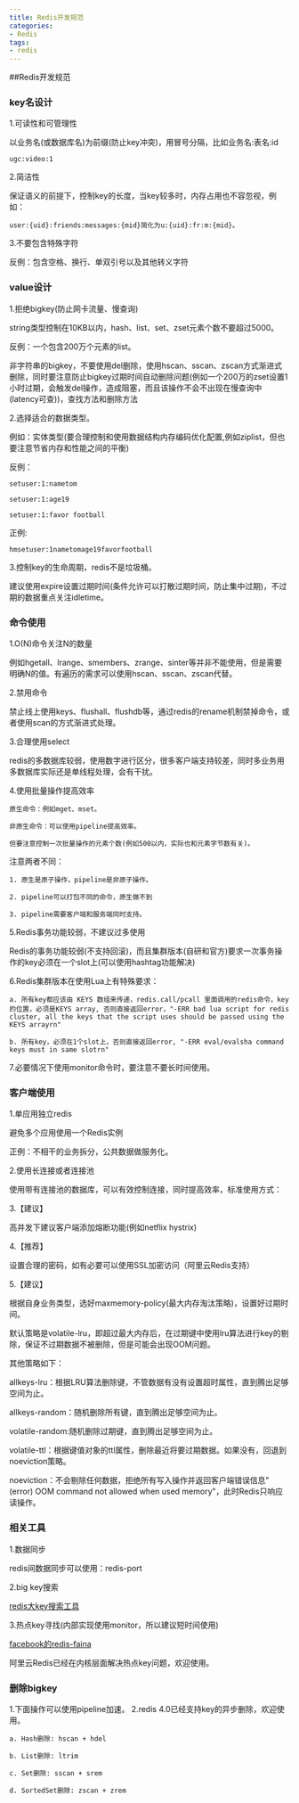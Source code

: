 ```yaml
---
title: Redis开发规范
categories: 
- Redis
tags:
- redis
---
```

##Redis开发规范

### key名设计

1.可读性和可管理性

以业务名(或数据库名)为前缀(防止key冲突)，用冒号分隔，比如业务名:表名:id
```
ugc:video:1
```
2.简洁性

保证语义的前提下，控制key的长度，当key较多时，内存占用也不容忽视，例如：

```
user:{uid}:friends:messages:{mid}简化为u:{uid}:fr:m:{mid}。
```
3.不要包含特殊字符

反例：包含空格、换行、单双引号以及其他转义字符

### value设计

1.拒绝bigkey(防止网卡流量、慢查询)

string类型控制在10KB以内，hash、list、set、zset元素个数不要超过5000。

反例：一个包含200万个元素的list。

非字符串的bigkey，不要使用del删除，使用hscan、sscan、zscan方式渐进式删除，同时要注意防止bigkey过期时间自动删除问题(例如一个200万的zset设置1小时过期，会触发del操作，造成阻塞，而且该操作不会不出现在慢查询中(latency可查))，查找方法和删除方法

2.选择适合的数据类型。

例如：实体类型(要合理控制和使用数据结构内存编码优化配置,例如ziplist，但也要注意节省内存和性能之间的平衡)


反例：

```
setuser:1:nametom

setuser:1:age19

setuser:1:favor football
```
正例:

```
hmsetuser:1nametomage19favorfootball
```

3.控制key的生命周期，redis不是垃圾桶。

建议使用expire设置过期时间(条件允许可以打散过期时间，防止集中过期)，不过期的数据重点关注idletime。

### 命令使用
1.O(N)命令关注N的数量

例如hgetall、lrange、smembers、zrange、sinter等并非不能使用，但是需要明确N的值。有遍历的需求可以使用hscan、sscan、zscan代替。

2.禁用命令

禁止线上使用keys、flushall、flushdb等，通过redis的rename机制禁掉命令，或者使用scan的方式渐进式处理。

3.合理使用select

redis的多数据库较弱，使用数字进行区分，很多客户端支持较差，同时多业务用多数据库实际还是单线程处理，会有干扰。

4.使用批量操作提高效率
```
原生命令：例如mget、mset。

非原生命令：可以使用pipeline提高效率。

但要注意控制一次批量操作的元素个数(例如500以内，实际也和元素字节数有关)。
```

注意两者不同：
```
1. 原生是原子操作，pipeline是非原子操作。

2. pipeline可以打包不同的命令，原生做不到

3. pipeline需要客户端和服务端同时支持。

```

5.Redis事务功能较弱，不建议过多使用

Redis的事务功能较弱(不支持回滚)，而且集群版本(自研和官方)要求一次事务操作的key必须在一个slot上(可以使用hashtag功能解决)

6.Redis集群版本在使用Lua上有特殊要求：

```
a. 所有key都应该由 KEYS 数组来传递，redis.call/pcall 里面调用的redis命令，key的位置，必须是KEYS array, 否则直接返回error，"-ERR bad lua script for redis cluster, all the keys that the script uses should be passed using the KEYS arrayrn"

b. 所有key，必须在1个slot上，否则直接返回error, "-ERR eval/evalsha command keys must in same slotrn"

```
7.必要情况下使用monitor命令时，要注意不要长时间使用。

### 客户端使用
1.单应用独立redis

避免多个应用使用一个Redis实例

正例：不相干的业务拆分，公共数据做服务化。

2.使用长连接或者连接池

使用带有连接池的数据库，可以有效控制连接，同时提高效率，标准使用方式：

3.【建议】

高并发下建议客户端添加熔断功能(例如netflix hystrix)

4.【推荐】

设置合理的密码，如有必要可以使用SSL加密访问（阿里云Redis支持）

5.【建议】

根据自身业务类型，选好maxmemory-policy(最大内存淘汰策略)，设置好过期时间。

默认策略是volatile-lru，即超过最大内存后，在过期键中使用lru算法进行key的剔除，保证不过期数据不被删除，但是可能会出现OOM问题。

其他策略如下：

allkeys-lru：根据LRU算法删除键，不管数据有没有设置超时属性，直到腾出足够空间为止。

allkeys-random：随机删除所有键，直到腾出足够空间为止。

volatile-random:随机删除过期键，直到腾出足够空间为止。

volatile-ttl：根据键值对象的ttl属性，删除最近将要过期数据。如果没有，回退到noeviction策略。

noeviction：不会剔除任何数据，拒绝所有写入操作并返回客户端错误信息"(error) OOM command not allowed when used memory"，此时Redis只响应读操作。

### 相关工具
1.数据同步

redis间数据同步可以使用：redis-port

2.big key搜索

[redis大key搜索工具](https://yq.aliyun.com/articles/117042)

3.热点key寻找(内部实现使用monitor，所以建议短时间使用)

[facebook的redis-faina](https://github.com/facebookarchive/redis-faina)

阿里云Redis已经在内核层面解决热点key问题，欢迎使用。

### 删除bigkey

1.下面操作可以使用pipeline加速。
2.redis 4.0已经支持key的异步删除，欢迎使用。
```
a. Hash删除: hscan + hdel

b. List删除: ltrim

c. Set删除: sscan + srem

d. SortedSet删除: zscan + zrem
```
